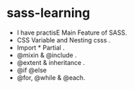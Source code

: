 # sass-learning

  * I have practisE Main Feature of SASS.
  * CSS Variable and Nesting csss .
  * Import * Partial .
  * @mixin & @include .
  * @extent & inheritance .
  * @if @else 
  * @for, @while & @each.
